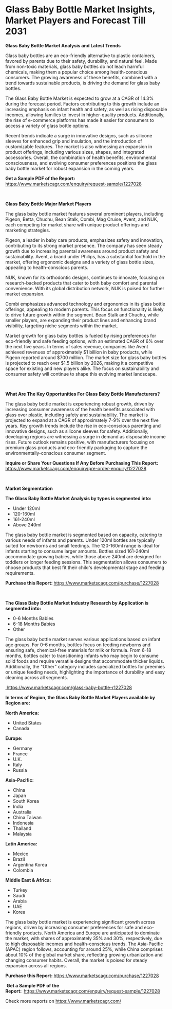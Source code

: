 <p><h1>Glass Baby Bottle Market Insights, Market Players and Forecast Till 2031</h1></p><p><strong>Glass Baby Bottle Market Analysis and Latest Trends</strong></p>
<p><p>Glass baby bottles are an eco-friendly alternative to plastic containers, favored by parents due to their safety, durability, and natural feel. Made from non-toxic materials, glass baby bottles do not leach harmful chemicals, making them a popular choice among health-conscious consumers. The growing awareness of these benefits, combined with a trend towards sustainable products, is driving the demand for glass baby bottles.</p><p>The Glass Baby Bottle Market is expected to grow at a CAGR of 14.3% during the forecast period. Factors contributing to this growth include an increasing emphasis on infant health and safety, as well as rising disposable incomes, allowing families to invest in higher-quality products. Additionally, the rise of e-commerce platforms has made it easier for consumers to access a variety of glass bottle options.</p><p>Recent trends indicate a surge in innovative designs, such as silicone sleeves for enhanced grip and insulation, and the introduction of customizable features. The market is also witnessing an expansion in product offerings, including various sizes, shapes, and integrated accessories. Overall, the combination of health benefits, environmental consciousness, and evolving consumer preferences positions the glass baby bottle market for robust expansion in the coming years.</p></p>
<p><strong>Get a Sample PDF of the Report:&nbsp;</strong> <a href="https://www.marketscagr.com/enquiry/request-sample/1227028?utm_campaign=1879&utm_medium=2&utm_source=Github&utm_content=ia&utm_term=28122024&utm_id=glass-baby-bottle">https://www.marketscagr.com/enquiry/request-sample/1227028</a></p>
<p>&nbsp;</p>
<p><strong>Glass Baby Bottle Major Market Players</strong></p>
<p><p>The glass baby bottle market features several prominent players, including Pigeon, Betta, Chuchu, Bean Stalk, Combi, Mag Cruise, Avent, and NUK, each competing for market share with unique product offerings and marketing strategies. </p><p>Pigeon, a leader in baby care products, emphasizes safety and innovation, contributing to its strong market presence. The company has seen steady growth due to increasing parental awareness around product safety and sustainability. Avent, a brand under Philips, has a substantial foothold in the market, offering ergonomic designs and a variety of glass bottle sizes, appealing to health-conscious parents.</p><p>NUK, known for its orthodontic designs, continues to innovate, focusing on research-backed products that cater to both baby comfort and parental convenience. With its global distribution network, NUK is poised for further market expansion. </p><p>Combi emphasizes advanced technology and ergonomics in its glass bottle offerings, appealing to modern parents. This focus on functionality is likely to drive future growth within the segment. Bean Stalk and Chuchu, while smaller players, are expanding their product lines and enhancing brand visibility, targeting niche segments within the market.</p><p>Market growth for glass baby bottles is fueled by rising preferences for eco-friendly and safe feeding options, with an estimated CAGR of 6% over the next five years. In terms of sales revenue, companies like Avent achieved revenues of approximately $1 billion in baby products, while Pigeon reported around $700 million. The market size for glass baby bottles is projected to reach over $1.5 billion by 2026, making it a competitive space for existing and new players alike. The focus on sustainability and consumer safety will continue to shape this evolving market landscape.</p></p>
<p>&nbsp;</p>
<p><strong>What Are The Key Opportunities For Glass Baby Bottle Manufacturers?</strong></p>
<p><p>The glass baby bottle market is experiencing robust growth, driven by increasing consumer awareness of the health benefits associated with glass over plastic, including safety and sustainability. The market is projected to expand at a CAGR of approximately 7-9% over the next five years. Key growth trends include the rise in eco-conscious parenting and innovative designs, such as silicone sleeves for safety. Additionally, developing regions are witnessing a surge in demand as disposable income rises. Future outlook remains positive, with manufacturers focusing on premium glass products and eco-friendly packaging to capture the environmentally-conscious consumer segment.</p></p>
<p><strong>Inquire or Share Your Questions If Any Before Purchasing This Report:</strong> <a href="https://www.marketscagr.com/enquiry/pre-order-enquiry/1227028?utm_campaign=1879&utm_medium=2&utm_source=Github&utm_content=ia&utm_term=28122024&utm_id=glass-baby-bottle">https://www.marketscagr.com/enquiry/pre-order-enquiry/1227028</a></p>
<p>&nbsp;</p>
<p><strong>Market Segmentation</strong></p>
<p><strong>The Glass Baby Bottle Market Analysis by types is segmented into:</strong></p>
<p><ul><li>Under 120ml</li><li>120-160ml</li><li>161-240ml</li><li>Above 240ml</li></ul></p>
<p><p>The glass baby bottle market is segmented based on capacity, catering to various needs of infants and parents. Under 120ml bottles are typically suited for newborns and small feedings. The 120-160ml range is ideal for infants starting to consume larger amounts. Bottles sized 161-240ml accommodate growing babies, while those above 240ml are designed for toddlers or longer feeding sessions. This segmentation allows consumers to choose products that best fit their child's developmental stage and feeding requirements.</p></p>
<p><strong>Purchase this Report:&nbsp;</strong><a href="https://www.marketscagr.com/purchase/1227028?utm_campaign=1879&utm_medium=2&utm_source=Github&utm_content=ia&utm_term=28122024&utm_id=glass-baby-bottle">https://www.marketscagr.com/purchase/1227028</a></p>
<p>&nbsp;</p>
<p><strong>The Glass Baby Bottle Market Industry Research by Application is segmented into:</strong></p>
<p><ul><li>0-6 Months Babies</li><li>6-18 Months Babies</li><li>Other</li></ul></p>
<p><p>The glass baby bottle market serves various applications based on infant age groups. For 0-6 months, bottles focus on feeding newborns and ensuring safe, chemical-free materials for milk or formula. From 6-18 months, bottles cater to transitioning infants who may begin to consume solid foods and require versatile designs that accommodate thicker liquids. Additionally, the "Other" category includes specialized bottles for preemies or unique feeding needs, highlighting the importance of durability and easy cleaning across all segments.</p></p>
<p><a href="https://www.marketscagr.com/glass-baby-bottle-r1227028?utm_campaign=1879&utm_medium=2&utm_source=Github&utm_content=ia&utm_term=28122024&utm_id=glass-baby-bottle">&nbsp;https://www.marketscagr.com/glass-baby-bottle-r1227028</a></p>
<p><strong>In terms of Region, the Glass Baby Bottle Market Players available by Region are:</strong></p>
<p>
    <p> <strong> North America: </strong>
        <ul>
            <li>United States</li>
            <li>Canada</li>
        </ul>
        </p> 
    <p> <strong> Europe: </strong>
        <ul>
            <li>Germany</li>
            <li>France</li>
            <li>U.K.</li>
            <li>Italy</li>
            <li>Russia</li>
        </ul>
        </p> 
    <p> <strong> Asia-Pacific: </strong>
        <ul>
            <li>China</li>
            <li>Japan</li>
            <li>South Korea</li>
            <li>India</li>
            <li>Australia</li>
            <li>China Taiwan</li>
            <li>Indonesia</li>
            <li>Thailand</li>
            <li>Malaysia</li>
        </ul>
        </p> 
    <p> <strong> Latin America: </strong>
        <ul>
            <li>Mexico</li>
            <li>Brazil</li>
            <li>Argentina Korea</li>
            <li>Colombia</li>
        </ul>
        </p> 
    <p> <strong> Middle East & Africa: </strong>
        <ul>
            <li>Turkey</li>
            <li>Saudi</li>
            <li>Arabia</li>
            <li>UAE</li>
            <li>Korea</li>
        </ul>
    </p>
    </p>
<p><p>The glass baby bottle market is experiencing significant growth across regions, driven by increasing consumer preferences for safe and eco-friendly products. North America and Europe are anticipated to dominate the market, with shares of approximately 35% and 30%, respectively, due to high disposable incomes and health-conscious trends. The Asia-Pacific (APAC) region follows, accounting for around 25%, while China comprises about 10% of the global market share, reflecting growing urbanization and changing consumer habits. Overall, the market is poised for steady expansion across all regions.</p></p>
<p><strong>Purchase this Report: </strong><a href="https://www.marketscagr.com/purchase/1227028?utm_campaign=1879&utm_medium=2&utm_source=Github&utm_content=ia&utm_term=28122024&utm_id=glass-baby-bottle">https://www.marketscagr.com/purchase/1227028</a></p>
<p>&nbsp;<strong>Get a Sample PDF of the Report:&nbsp;&nbsp;</strong><a href="https://www.marketscagr.com/enquiry/request-sample/1227028?utm_campaign=1879&utm_medium=2&utm_source=Github&utm_content=ia&utm_term=28122024&utm_id=glass-baby-bottle">https://www.marketscagr.com/enquiry/request-sample/1227028</a></p>
<p><strong></strong></p>
<p>Check more reports on <a href="https://www.marketscagr.com/?utm_campaign=1879&utm_medium=2&utm_source=Github&utm_content=ia&utm_term=28122024&utm_id=glass-baby-bottle">https://www.marketscagr.com/</a></p>